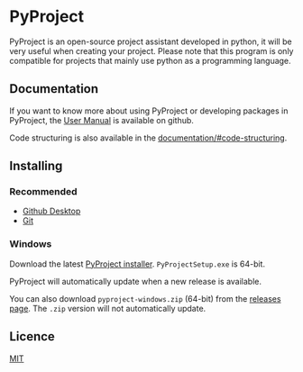 # PyProject
 
PyProject is an open-source project assistant developed in python, it will be very useful when creating your project. Please note that this program is only compatible for projects that mainly use python as a programming language.

## Documentation

If you want to know more about using PyProject or developing packages in PyProject, the [User Manual](https://github.com/KDUser12/PyProject/blob/main/docs/user_manual.md) is available on github.

Code structuring is also available in the [documentation/#code-structuring](https://github.com/KDUser12/PyProject/blob/main/docs/documentation.md#code-structuring).

## Installing

### Recommended
- [Github Desktop](https://desktop.github.com/)
- [Git](https://git-scm.com/)

### Windows

Download the latest [PyProject installer](https://github.com/KDUser12/PyProject/releases/latest). `PyProjectSetup.exe` is 64-bit.

PyProject will automatically update when a new release is available.

You can also download `pyproject-windows.zip` (64-bit) from the [releases page](https://github.com/KDUser12/PyProject/releases/latest). The `.zip` version will not automatically update.

## Licence

[MIT](https://github.com/KDUser12/PyProject/blob/main/LICENSE)
